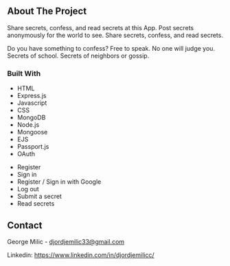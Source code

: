 <!-- ABOUT THE PROJECT -->
## About The Project

Share secrets, confess, and read secrets at this App.
Post secrets anonymously for the world to see. Share secrets, confess, and read secrets.

Do you have something to confess? Free to speak. No one will judge you.
Secrets of school. Secrets of neighbors or gossip.


### Built With

* HTML
* Express.js
* Javascript
* CSS
* MongoDB
* Node.js
* Mongoose
* EJS
* Passport.js
* OAuth


<!-- FUNCTIONALITIES -->


- Register
- Sign in
- Register / Sign in with Google
- Log out
- Submit a secret
- Read secrets



<!-- CONTACT -->
## Contact

George Milic -  djordjemilic33@gmail.com

Linkedin: https://www.linkedin.com/in/djordjemilicc/
